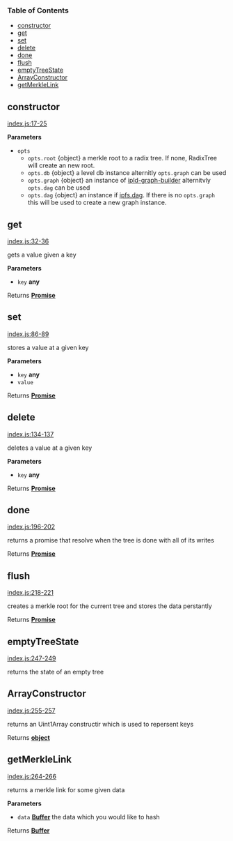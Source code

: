 <!-- Generated by documentation.js. Update this documentation by updating the source code. -->

### Table of Contents

-   [constructor](#constructor)
-   [get](#get)
-   [set](#set)
-   [delete](#delete)
-   [done](#done)
-   [flush](#flush)
-   [emptyTreeState](#emptytreestate)
-   [ArrayConstructor](#arrayconstructor)
-   [getMerkleLink](#getmerklelink)

## constructor

[index.js:17-25](https://github.com/dfinity/js-dfinity-radix-tree/blob/d8e138d6c098bb9fe80d40c19b9987c94516c5d0/index.js#L17-L25 "Source code on GitHub")

**Parameters**

-   `opts`  
    -   `opts.root`  {object} a merkle root to a radix tree. If none, RadixTree will create an new root.
    -   `opts.db`  {object} a level db  instance alternitly `opts.graph` can be used
    -   `opts.graph`  {object} an instance of [ipld-graph-builder](https://github.com/ipld/js-ipld-graph-builder) alternitvly `opts.dag` can be used
    -   `opts.dag`  {object} an instance if [ipfs.dag](https://github.com/ipfs/js-ipfs#dag). If there is no `opts.graph` this will be used to create a new graph instance.

## get

[index.js:32-36](https://github.com/dfinity/js-dfinity-radix-tree/blob/d8e138d6c098bb9fe80d40c19b9987c94516c5d0/index.js#L32-L36 "Source code on GitHub")

gets a value given a key

**Parameters**

-   `key` **any** 

Returns **[Promise](https://developer.mozilla.org/docs/Web/JavaScript/Reference/Global_Objects/Promise)** 

## set

[index.js:86-89](https://github.com/dfinity/js-dfinity-radix-tree/blob/d8e138d6c098bb9fe80d40c19b9987c94516c5d0/index.js#L86-L89 "Source code on GitHub")

stores a value at a given key

**Parameters**

-   `key` **any** 
-   `value`  

Returns **[Promise](https://developer.mozilla.org/docs/Web/JavaScript/Reference/Global_Objects/Promise)** 

## delete

[index.js:134-137](https://github.com/dfinity/js-dfinity-radix-tree/blob/d8e138d6c098bb9fe80d40c19b9987c94516c5d0/index.js#L134-L137 "Source code on GitHub")

deletes a value at a given key

**Parameters**

-   `key` **any** 

Returns **[Promise](https://developer.mozilla.org/docs/Web/JavaScript/Reference/Global_Objects/Promise)** 

## done

[index.js:196-202](https://github.com/dfinity/js-dfinity-radix-tree/blob/d8e138d6c098bb9fe80d40c19b9987c94516c5d0/index.js#L196-L202 "Source code on GitHub")

returns a promise that resolve when the tree is done with all of its writes

Returns **[Promise](https://developer.mozilla.org/docs/Web/JavaScript/Reference/Global_Objects/Promise)** 

## flush

[index.js:218-221](https://github.com/dfinity/js-dfinity-radix-tree/blob/d8e138d6c098bb9fe80d40c19b9987c94516c5d0/index.js#L218-L221 "Source code on GitHub")

creates a merkle root for the current tree and stores the data perstantly

Returns **[Promise](https://developer.mozilla.org/docs/Web/JavaScript/Reference/Global_Objects/Promise)** 

## emptyTreeState

[index.js:247-249](https://github.com/dfinity/js-dfinity-radix-tree/blob/d8e138d6c098bb9fe80d40c19b9987c94516c5d0/index.js#L247-L249 "Source code on GitHub")

returns the state of an empty tree

## ArrayConstructor

[index.js:255-257](https://github.com/dfinity/js-dfinity-radix-tree/blob/d8e138d6c098bb9fe80d40c19b9987c94516c5d0/index.js#L255-L257 "Source code on GitHub")

returns an Uint1Array constructir which is used to repersent keys

Returns **[object](https://developer.mozilla.org/docs/Web/JavaScript/Reference/Global_Objects/Object)** 

## getMerkleLink

[index.js:264-266](https://github.com/dfinity/js-dfinity-radix-tree/blob/d8e138d6c098bb9fe80d40c19b9987c94516c5d0/index.js#L264-L266 "Source code on GitHub")

returns a merkle link for some given data

**Parameters**

-   `data` **[Buffer](https://nodejs.org/api/buffer.html)** the data which you would like to hash

Returns **[Buffer](https://nodejs.org/api/buffer.html)** 
